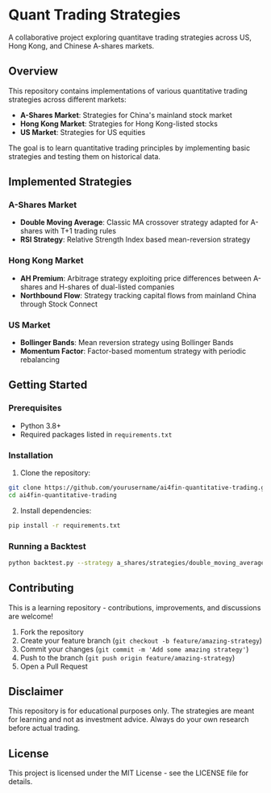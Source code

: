 # Quant Trading Strategies
A collaborative project exploring quantitave trading strategies across US, Hong Kong, and Chinese A-shares markets.

## Overview

This repository contains implementations of various quantitative trading strategies across different markets:

- **A-Shares Market**: Strategies for China's mainland stock market
- **Hong Kong Market**: Strategies for Hong Kong-listed stocks
- **US Market**: Strategies for US equities

The goal is to learn quantitative trading principles by implementing basic strategies and testing them on historical data.

## Implemented Strategies

### A-Shares Market
- **Double Moving Average**: Classic MA crossover strategy adapted for A-shares with T+1 trading rules
- **RSI Strategy**: Relative Strength Index based mean-reversion strategy

### Hong Kong Market
- **AH Premium**: Arbitrage strategy exploiting price differences between A-shares and H-shares of dual-listed companies
- **Northbound Flow**: Strategy tracking capital flows from mainland China through Stock Connect

### US Market
- **Bollinger Bands**: Mean reversion strategy using Bollinger Bands
- **Momentum Factor**: Factor-based momentum strategy with periodic rebalancing

## Getting Started

### Prerequisites
- Python 3.8+
- Required packages listed in `requirements.txt`

### Installation
1. Clone the repository:
```bash
git clone https://github.com/yourusername/ai4fin-quantitative-trading.git
cd ai4fin-quantitative-trading
```

2. Install dependencies:
```bash
pip install -r requirements.txt
```

### Running a Backtest
```bash
python backtest.py --strategy a_shares/strategies/double_moving_average.py --data path/to/data.csv --market a_shares
```

## Contributing

This is a learning repository - contributions, improvements, and discussions are welcome!

1. Fork the repository
2. Create your feature branch (`git checkout -b feature/amazing-strategy`)
3. Commit your changes (`git commit -m 'Add some amazing strategy'`)
4. Push to the branch (`git push origin feature/amazing-strategy`)
5. Open a Pull Request

## Disclaimer

This repository is for educational purposes only. The strategies are meant for learning and not as investment advice. Always do your own research before actual trading.

## License

This project is licensed under the MIT License - see the LICENSE file for details.